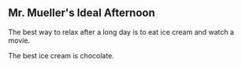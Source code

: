 ## Mr. Mueller's Ideal Afternoon

The best way to relax after a long day is to eat ice cream and watch a movie.

The best ice cream is chocolate.
